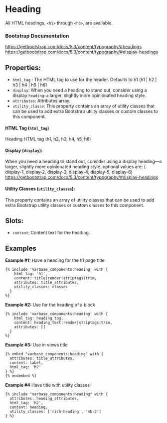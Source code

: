 # Heading

All HTML headings, `<h1>` through `<h6>`, are available.


### Bootstrap Documentation
https://getbootstrap.com/docs/5.3/content/typography/#headings
https://getbootstrap.com/docs/5.3/content/typography/#display-headings

## Properties:

* `html_tag` : The HTML tag to use for the header.
             Defaults to h1 (h1 | h2 | h3 | h4 | h5 | h6)
* `display`: When you need a heading to stand out, consider using a display
              `heading—a` larger, slightly more opinionated heading style.
* `attributes`: Attributes array.
* `utility_classe`: This property contains an array of utility classes that can
                    be used to add extra Bootstrap utility classes or custom
                    classes to this component.

#### HTML Tag (`html_tag`)
Heading HTML tag (h1, h2, h3, h4, h5, h6)

#### Display (`display`):
When you need a heading to stand out, consider using a display
heading—a larger, slightly more opinionated heading style.
optional values are: ( display-1, display-2, display-3, display-4, display-5, display-6)
https://getbootstrap.com/docs/5.3/content/typography/#display-headings

#### Utility Classes (`utility_classes`):
This property contains an array of utility classes that can be used to
add extra Bootstrap utility classes or custom classes to this component.

## Slots:
* `content`: Content text for the heading.

## Examples

**Example #1:** Have a heading for the h1 page title
```
{% include 'varbase_components:heading' with {
    html_tag: 'h1',
    content: title|render|striptags|trim,
    attributes: title_attributes,
    utility_classes: classes
  }
%}
```

**Example #2:** Use for the heading of a block
```
{% include 'varbase_components:heading' with {
    html_tag: heading_tag,
    content: heading_text|render|striptags|trim,
    attributes: []
  }
%}
```

**Example #3:** Use in views title
```
{% embed "varbase_components:heading" with {
  attributes: title_attributes,
  content: label,
  html_tag: 'h2'
} %}
{% endembed %}
```

**Example #4** Have title with utility classes
```
{% include "varbase_components:heading" with {
  attributes: heading_attributes,
  html_tag: 'h2',
  content: heading,
  utility_classes: ['rich-heading', 'mb-2']
} %}
```